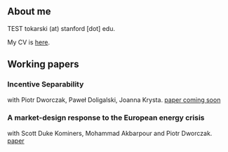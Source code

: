 ## About me

TEST tokarski (at) stanford [dot] edu.



 My CV is [here](https://ftokarski.github.io/CV/FTCV.pdf).

## Working papers

### Incentive Separability
with Piotr Dworczak, Paweł Doligalski, Joanna Krysta. [paper coming soon]()


### A market-design response to the European energy crisis
with Scott Duke Kominers, Mohammad Akbarpour and Piotr Dworczak. [paper](https://ftokarski.github.io/folder/Energy.pdf)



